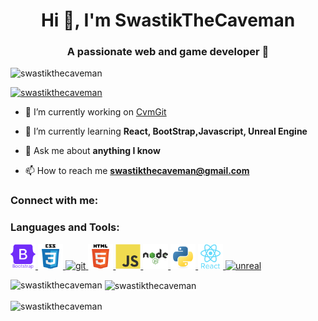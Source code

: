 <h1 align="center">Hi 👋, I'm SwastikTheCaveman</h1>
<h3 align="center">A passionate web and game developer 🐼</h3>

<p align="left"> <img src="https://komarev.com/ghpvc/?username=swastikthecaveman&label=Profile%20views&color=0e75b6&style=flat" alt="swastikthecaveman" /> </p>

<p align="left"> <a href="https://github.com/ryo-ma/github-profile-trophy"><img src="https://github-profile-trophy.vercel.app/?username=swastikthecaveman" alt="swastikthecaveman" /></a> </p>

- 🔭 I’m currently working on [CvmGit](https://github.com/SwastikTheCaveman/CvmGit-CLI)

- 🌱 I’m currently learning **React, BootStrap,Javascript, Unreal Engine**

- 💬 Ask me about **anything I know**

- 📫 How to reach me **swastikthecaveman@gmail.com**

<h3 align="left">Connect with me:</h3>
<p align="left">
</p>

<h3 align="left">Languages and Tools:</h3>
<p align="left"> <a href="https://getbootstrap.com" target="_blank" rel="noreferrer"> <img src="https://raw.githubusercontent.com/devicons/devicon/master/icons/bootstrap/bootstrap-plain-wordmark.svg" alt="bootstrap" width="40" height="40"/> </a> <a href="https://www.w3schools.com/css/" target="_blank" rel="noreferrer"> <img src="https://raw.githubusercontent.com/devicons/devicon/master/icons/css3/css3-original-wordmark.svg" alt="css3" width="40" height="40"/> </a> <a href="https://git-scm.com/" target="_blank" rel="noreferrer"> <img src="https://www.vectorlogo.zone/logos/git-scm/git-scm-icon.svg" alt="git" width="40" height="40"/> </a> <a href="https://www.w3.org/html/" target="_blank" rel="noreferrer"> <img src="https://raw.githubusercontent.com/devicons/devicon/master/icons/html5/html5-original-wordmark.svg" alt="html5" width="40" height="40"/> </a> <a href="https://developer.mozilla.org/en-US/docs/Web/JavaScript" target="_blank" rel="noreferrer"> <img src="https://raw.githubusercontent.com/devicons/devicon/master/icons/javascript/javascript-original.svg" alt="javascript" width="40" height="40"/> </a> <a href="https://nodejs.org" target="_blank" rel="noreferrer"> <img src="https://raw.githubusercontent.com/devicons/devicon/master/icons/nodejs/nodejs-original-wordmark.svg" alt="nodejs" width="40" height="40"/> </a> <a href="https://www.python.org" target="_blank" rel="noreferrer"> <img src="https://raw.githubusercontent.com/devicons/devicon/master/icons/python/python-original.svg" alt="python" width="40" height="40"/> </a> <a href="https://reactjs.org/" target="_blank" rel="noreferrer"> <img src="https://raw.githubusercontent.com/devicons/devicon/master/icons/react/react-original-wordmark.svg" alt="react" width="40" height="40"/> </a> <a href="https://unrealengine.com/" target="_blank" rel="noreferrer"> <img src="https://raw.githubusercontent.com/kenangundogan/fontisto/036b7eca71aab1bef8e6a0518f7329f13ed62f6b/icons/svg/brand/unreal-engine.svg" alt="unreal" width="40" height="40"/> </a> </p>

<p><img align="left" src="https://github-readme-stats.vercel.app/api/top-langs?username=swastikthecaveman&show_icons=true&locale=en&layout=compact" alt="swastikthecaveman" /></p>

<p>&nbsp;<img align="center" src="https://github-readme-stats.vercel.app/api?username=swastikthecaveman&show_icons=true&locale=en" alt="swastikthecaveman" /></p>

<p><img align="center" src="https://github-readme-streak-stats.herokuapp.com/?user=swastikthecaveman&" alt="swastikthecaveman" /></p>



